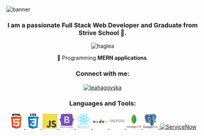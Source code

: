 ![banner](https://user-images.githubusercontent.com/84571609/140617495-4f5d911d-b813-45fa-8ced-ca3fedf53022.png)

<h3 align="center">I am a passionate Full Stack Web Developer and Graduate from Strive School 👋.</h3>

<p align="center"> <img src="https://komarev.com/ghpvc/?username=haglea&label=Profile%20views&color=0e75b6&style=flat" alt="haglea" /> </p>

<p align="center"> 🔭 Programming <b>MERN applications</b>. </p>


<h3 align="center">Connect with me:</h3>
<p align="center">
<a href="https://linkedin.com/in/leahagovska" target="blank"><img align="center" src="https://raw.githubusercontent.com/rahuldkjain/github-profile-readme-generator/master/src/images/icons/Social/linked-in-alt.svg" alt="leahagovska" height="30" width="40" /></a>
</p>

<h3 align="center">Languages and Tools:</h3>

<p align="center">
<a href="https://www.w3.org/html/" target="_blank"> <img src="https://raw.githubusercontent.com/devicons/devicon/master/icons/html5/html5-original-wordmark.svg" alt="html5" width="40" height="40"/> </a> <a href="https://www.w3schools.com/css/" target="_blank"> <img src="https://raw.githubusercontent.com/devicons/devicon/master/icons/css3/css3-original-wordmark.svg" alt="css3" width="40" height="40"/> </a> <a href="https://developer.mozilla.org/en-US/docs/Web/JavaScript" target="_blank"> <img src="https://raw.githubusercontent.com/devicons/devicon/master/icons/javascript/javascript-original.svg" alt="javascript" width="40" height="40"/> </a> <a href="https://getbootstrap.com" target="_blank"> <img src="https://raw.githubusercontent.com/devicons/devicon/master/icons/bootstrap/bootstrap-plain-wordmark.svg" alt="bootstrap" width="40" height="40"/> </a> <a href="https://reactjs.org/" target="_blank"> <img src="https://raw.githubusercontent.com/devicons/devicon/master/icons/react/react-original-wordmark.svg" alt="react" width="40" height="40"/> </a> <a href="https://nodejs.org" target="_blank"> <img src="https://raw.githubusercontent.com/devicons/devicon/master/icons/nodejs/nodejs-original-wordmark.svg" alt="nodejs" width="40" height="40"/> </a> <a href="https://expressjs.com" target="_blank"> <img src="https://raw.githubusercontent.com/devicons/devicon/master/icons/express/express-original-wordmark.svg" alt="express" width="40" height="40"/> </a> <a href="https://www.mongodb.com/" target="_blank"> <img src="https://raw.githubusercontent.com/devicons/devicon/master/icons/mongodb/mongodb-original-wordmark.svg" alt="mongodb" width="40" height="40"/> </a> <a href="https://www.postgresql.org" target="_blank"> <img src="https://raw.githubusercontent.com/devicons/devicon/master/icons/postgresql/postgresql-original-wordmark.svg" alt="postgresql" width="40" height="40"/> </a> <a href="https://www.servicenow.com" target="_blank"> <img src="https://www.servicenow.com/content/dam/servicenow-assets/images/meganav/servicenow-header-logo.svg" alt="ServiceNow" width="40" /> </a>
</p>
